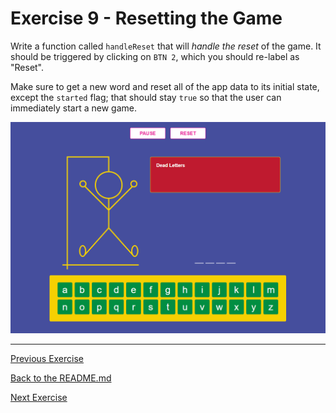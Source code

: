 # Exercise 9 - Resetting the Game

Write a function called `handleReset` that will _handle the reset_ of the game. It should be triggered by clicking on `BTN 2`, which you should re-label as "Reset".

Make sure to get a new word and reset all of the app data to its initial state, except the `started` flag; that should stay `true` so that the user can immediately start a new game.

![exercise 9](../lecture/assets/ex_9.gif)

---

[Previous Exercise](./exercise-8.md)

[Back to the README.md](../README.md) 

[Next Exercise](./exercise-10.md)